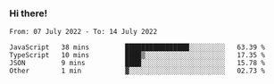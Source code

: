 ### Hi there!

<!--START_SECTION:waka-->

```text
From: 07 July 2022 - To: 14 July 2022

JavaScript   38 mins         ████████████████░░░░░░░░░   63.39 %
TypeScript   10 mins         ████▒░░░░░░░░░░░░░░░░░░░░   17.35 %
JSON         9 mins          ████░░░░░░░░░░░░░░░░░░░░░   15.78 %
Other        1 min           ▓░░░░░░░░░░░░░░░░░░░░░░░░   02.73 %
```

<!--END_SECTION:waka-->

